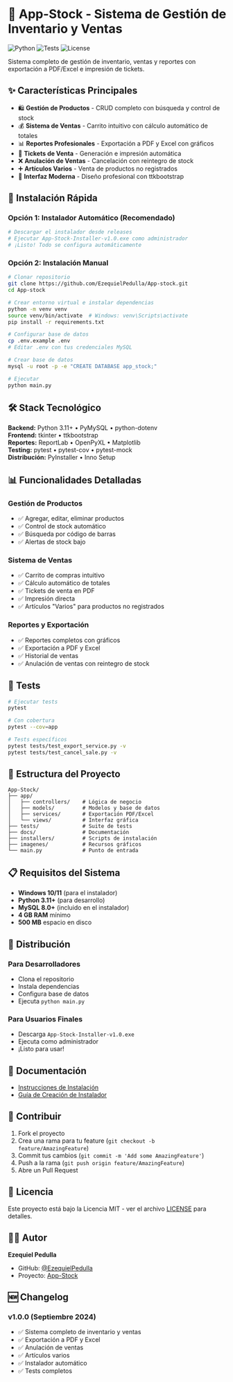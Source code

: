 # 🏪 App-Stock - Sistema de Gestión de Inventario y Ventas

![Python](https://img.shields.io/badge/python-3.11+-blue.svg)
![Tests](https://img.shields.io/badge/tests-20%20passed-brightgreen.svg)
![License](https://img.shields.io/badge/license-MIT-green.svg)

Sistema completo de gestión de inventario, ventas y reportes con exportación a PDF/Excel e impresión de tickets.

## ✨ Características Principales

- 🛍️ **Gestión de Productos** - CRUD completo con búsqueda y control de stock
- 💰 **Sistema de Ventas** - Carrito intuitivo con cálculo automático de totales
- 📊 **Reportes Profesionales** - Exportación a PDF y Excel con gráficos
- 🎫 **Tickets de Venta** - Generación e impresión automática
- ❌ **Anulación de Ventas** - Cancelación con reintegro de stock
- ➕ **Artículos Varios** - Venta de productos no registrados
- 🎨 **Interfaz Moderna** - Diseño profesional con ttkbootstrap

## 🚀 Instalación Rápida

### Opción 1: Instalador Automático (Recomendado)

```bash
# Descargar el instalador desde releases
# Ejecutar App-Stock-Installer-v1.0.exe como administrador
# ¡Listo! Todo se configura automáticamente
```

### Opción 2: Instalación Manual

```bash
# Clonar repositorio
git clone https://github.com/EzequielPedulla/App-stock.git
cd App-stock

# Crear entorno virtual e instalar dependencias
python -m venv venv
source venv/bin/activate  # Windows: venv\Scripts\activate
pip install -r requirements.txt

# Configurar base de datos
cp .env.example .env
# Editar .env con tus credenciales MySQL

# Crear base de datos
mysql -u root -p -e "CREATE DATABASE app_stock;"

# Ejecutar
python main.py
```

## 🛠️ Stack Tecnológico

**Backend:** Python 3.11+ • PyMySQL • python-dotenv  
**Frontend:** tkinter • ttkbootstrap  
**Reportes:** ReportLab • OpenPyXL • Matplotlib  
**Testing:** pytest • pytest-cov • pytest-mock  
**Distribución:** PyInstaller • Inno Setup

## 📊 Funcionalidades Detalladas

### Gestión de Productos

- ✅ Agregar, editar, eliminar productos
- ✅ Control de stock automático
- ✅ Búsqueda por código de barras
- ✅ Alertas de stock bajo

### Sistema de Ventas

- ✅ Carrito de compras intuitivo
- ✅ Cálculo automático de totales
- ✅ Tickets de venta en PDF
- ✅ Impresión directa
- ✅ Artículos "Varios" para productos no registrados

### Reportes y Exportación

- ✅ Reportes completos con gráficos
- ✅ Exportación a PDF y Excel
- ✅ Historial de ventas
- ✅ Anulación de ventas con reintegro de stock

## 🧪 Tests

```bash
# Ejecutar tests
pytest

# Con cobertura
pytest --cov=app

# Tests específicos
pytest tests/test_export_service.py -v
pytest tests/test_cancel_sale.py -v
```

## 📁 Estructura del Proyecto

```
App-Stock/
├── app/
│   ├── controllers/    # Lógica de negocio
│   ├── models/         # Modelos y base de datos
│   ├── services/       # Exportación PDF/Excel
│   └── views/          # Interfaz gráfica
├── tests/              # Suite de tests
├── docs/               # Documentación
├── installers/         # Scripts de instalación
├── imagenes/           # Recursos gráficos
└── main.py             # Punto de entrada
```

## 📋 Requisitos del Sistema

- **Windows 10/11** (para el instalador)
- **Python 3.11+** (para desarrollo)
- **MySQL 8.0+** (incluido en el instalador)
- **4 GB RAM** mínimo
- **500 MB** espacio en disco

## 🎯 Distribución

### Para Desarrolladores

- Clona el repositorio
- Instala dependencias
- Configura base de datos
- Ejecuta `python main.py`

### Para Usuarios Finales

- Descarga `App-Stock-Installer-v1.0.exe`
- Ejecuta como administrador
- ¡Listo para usar!

## 📖 Documentación

- [Instrucciones de Instalación](docs/INSTRUCCIONES.txt)
- [Guía de Creación de Instalador](docs/COMO_CREAR_INSTALADOR.txt)

## 🤝 Contribuir

1. Fork el proyecto
2. Crea una rama para tu feature (`git checkout -b feature/AmazingFeature`)
3. Commit tus cambios (`git commit -m 'Add some AmazingFeature'`)
4. Push a la rama (`git push origin feature/AmazingFeature`)
5. Abre un Pull Request

## 📄 Licencia

Este proyecto está bajo la Licencia MIT - ver el archivo [LICENSE](LICENSE) para detalles.

## 👨‍💻 Autor

**Ezequiel Pedulla**

- GitHub: [@EzequielPedulla](https://github.com/EzequielPedulla)
- Proyecto: [App-Stock](https://github.com/EzequielPedulla/App-stock)

## 🆕 Changelog

### v1.0.0 (Septiembre 2024)

- ✅ Sistema completo de inventario y ventas
- ✅ Exportación a PDF y Excel
- ✅ Anulación de ventas
- ✅ Artículos varios
- ✅ Instalador automático
- ✅ Tests completos


